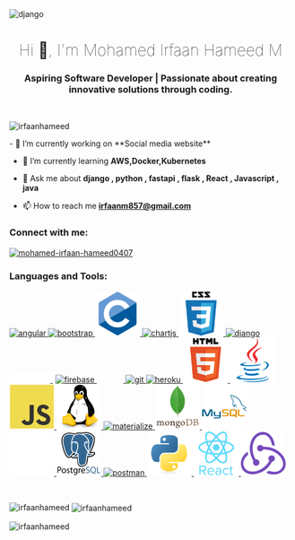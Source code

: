<img src="https://www.wallpaperflare.com/static/835/299/811/simple-background-quote-minimalism-text-wallpaper.jpg" alt="django" style="object-fit:contain;height:80%width:100%;" />

<h1 align="center" style="font-weight:100;">Hi 👋, I'm Mohamed Irfaan Hameed M</h1>
<h3 align="center">Aspiring  Software Developer | Passionate about creating innovative solutions through coding.</h3><br/>


<p align="left"> <img src="https://komarev.com/ghpvc/?username=irfaanhameed&label=Profile%20views&color=0e75b6&style=flat" alt="irfaanhameed" /> </p>
- 🔭 I’m currently working on **Social media website**

- 🌱 I’m currently learning **AWS,Docker,Kubernetes**

- 💬 Ask me about **django , python , fastapi , flask , React , Javascript , java**

- 📫 How to reach me **irfaanm857@gmail.com**

<h3 align="left">Connect with me:</h3>
<p align="left">
<a href="https://linkedin.com/in/mohamed-irfaan-hameed0407" target="blank"><img align="center" src="https://raw.githubusercontent.com/rahuldkjain/github-profile-readme-generator/master/src/images/icons/Social/linked-in-alt.svg" alt="mohamed-irfaan-hameed0407" height="30" width="40" /></a>
</p>

<h3 align="left">Languages and Tools:</h3>
<p align="left">
  <a href="https://angular.io" target="_blank" rel="noreferrer">
    <img src="https://angular.io/assets/images/logos/angular/angular.svg" alt="angular" width="80" height="80"/>
  </a> 
  <a href="https://getbootstrap.com" target="_blank" rel="noreferrer">
    <img src="https://miro.medium.com/v2/resize:fit:500/1*wXhdUKkpJUQZ-kqtBWCwWA.png" alt="bootstrap" width="80" height="80"/>
  </a>
  <a href="https://www.cprogramming.com/" target="_blank" rel="noreferrer">
    <img src="https://raw.githubusercontent.com/devicons/devicon/master/icons/c/c-original.svg" alt="c" width="80" height="80"/>
  </a> 
  <a href="https://www.chartjs.org" target="_blank" rel="noreferrer">
    <img src="https://www.chartjs.org/media/logo-title.svg" alt="chartjs" width="80" height="80"/>
  </a> 
  <a href="https://www.w3schools.com/css/" target="_blank" rel="noreferrer">
    <img src="https://raw.githubusercontent.com/devicons/devicon/master/icons/css3/css3-original-wordmark.svg" alt="css3" width="80" height="80"/>
  </a> 
  <a href="https://www.djangoproject.com/" target="_blank" rel="noreferrer">
    <img src="https://cdn.worldvectorlogo.com/logos/django.svg" alt="django" width="80" height="80"/>
  </a> 
  <a href="https://expressjs.com" target="_blank" rel="noreferrer" style="background-color: #FFFFFF; padding: 5px; border-radius: 5px;">
    <img src="https://i.morioh.com/210415/1986f2b7.webp" alt="express" width="100" height="80" style="filter: brightness(0) invert(1);" />
  </a>
  <a href="https://firebase.google.com/" target="_blank" rel="noreferrer">
    <img src="https://www.vectorlogo.zone/logos/firebase/firebase-icon.svg" alt="firebase" width="80" height="80"/>
  </a> 
  <a href="https://flask.palletsprojects.com/" target="_blank" rel="noreferrer">
    <img src="https://th.bing.com/th/id/OIP.sceRW7gTtYxGx9CKK_b1ZwHaDt?rs=1&pid=ImgDetMain" alt="flask" width="100" height="80" style="filter: brightness(0) invert(1);"/>
  </a> 
  <a href="https://git-scm.com/" target="_blank" rel="noreferrer">
    <img src="https://www.vectorlogo.zone/logos/git-scm/git-scm-icon.svg" alt="git" width="80" height="80"/>
  </a> 
  <a href="https://heroku.com" target="_blank" rel="noreferrer">
    <img src="https://www.vectorlogo.zone/logos/heroku/heroku-icon.svg" alt="heroku" width="80" height="80"/>
  </a> 
  <a href="https://www.w3.org/html/" target="_blank" rel="noreferrer">
    <img src="https://raw.githubusercontent.com/devicons/devicon/master/icons/html5/html5-original-wordmark.svg" alt="html5" width="80" height="80"/>
  </a> 
  <a href="https://www.java.com" target="_blank" rel="noreferrer">
    <img src="https://raw.githubusercontent.com/devicons/devicon/master/icons/java/java-original.svg" alt="java" width="80" height="80"/>
  </a> 
  <a href="https://developer.mozilla.org/en-US/docs/Web/JavaScript" target="_blank" rel="noreferrer">
    <img src="https://raw.githubusercontent.com/devicons/devicon/master/icons/javascript/javascript-original.svg" alt="javascript" width="80" height="80"/>
  </a> 
  <a href="https://www.linux.org/" target="_blank" rel="noreferrer">
    <img src="https://raw.githubusercontent.com/devicons/devicon/master/icons/linux/linux-original.svg" alt="linux" width="80" height="80"/>
  </a> 
  <a href="https://materializecss.com/" target="_blank" rel="noreferrer">
    <img src="https://raw.githubusercontent.com/prplx/svg-logos/5585531d45d294869c4eaab4d7cf2e9c167710a9/svg/materialize.svg" alt="materialize" width="80" height="80"/>
  </a> 
  <a href="https://www.mongodb.com/" target="_blank" rel="noreferrer">
    <img src="https://raw.githubusercontent.com/devicons/devicon/master/icons/mongodb/mongodb-original-wordmark.svg" alt="mongodb" width="80" height="80"/>
  </a> 
  <a href="https://www.mysql.com/" target="_blank" rel="noreferrer">
    <img src="https://raw.githubusercontent.com/devicons/devicon/master/icons/mysql/mysql-original-wordmark.svg" alt="mysql" width="80" height="80"/>
  </a> 
  <a href="https://nodejs.org" target="_blank" rel="noreferrer">
    <img src="https://raw.githubusercontent.com/devicons/devicon/master/icons/nodejs/nodejs-original-wordmark.svg" alt="nodejs" width="80" height="80" style="filter: brightness(0) invert(1);"/>
  </a> 

 
  <a href="https://www.postgresql.org" target="_blank" rel="noreferrer">
    <img src="https://raw.githubusercontent.com/devicons/devicon/master/icons/postgresql/postgresql-original-wordmark.svg" alt="postgresql" width="80" height="80"/>
  </a> 
  <a href="https://postman.com" target="_blank" rel="noreferrer">
    <img src="https://www.vectorlogo.zone/logos/getpostman/getpostman-icon.svg" alt="postman" width="80" height="80"/>
  </a> 
  <a href="https://www.python.org" target="_blank" rel="noreferrer">
    <img src="https://raw.githubusercontent.com/devicons/devicon/master/icons/python/python-original.svg" alt="python" width="80" height="80"/>
  </a> 
  <a href="https://reactjs.org/" target="_blank" rel="noreferrer">
    <img src="https://raw.githubusercontent.com/devicons/devicon/master/icons/react/react-original-wordmark.svg" alt="react" width="80" height="80"/>
  </a> 
  <a href="https://redux.js.org" target="_blank" rel="noreferrer">
    <img src="https://raw.githubusercontent.com/devicons/devicon/master/icons/redux/redux-original.svg" alt="redux" width="80" height="80"/>
  </a> 
 

</p><br/>


<p><img align="left" src="https://github-readme-stats.vercel.app/api/top-langs?username=irfaanhameed&show_icons=true&locale=en&layout=compact&theme=dark" alt="irfaanhameed" /></p>

<p>&nbsp;<img align="center" src="https://github-readme-stats.vercel.app/api?username=irfaanhameed&show_icons=true&locale=en&theme=dark" alt="irfaanhameed" /></p>

<p><img align="center" src="https://github-readme-streak-stats.herokuapp.com/?user=irfaanhameed&theme=dark" alt="irfaanhameed" /></p>

